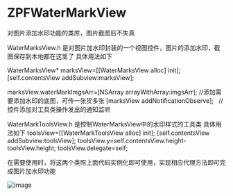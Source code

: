 # ZPFWaterMarkView
对图片添加水印功能的类库，图片截图后不失真

WaterMarksView.h 是对图片加水印封装的一个视图控件，图片的添加水印，截图保存到本地都在这里了
具体用法如下

 WaterMarksView* marksView=[[WaterMarksView alloc] init];
 [self.contentsView addSubview:marksView];

 marksView.waterMarkImgsArr=[NSArray arrayWithArray:imgsArr]; //添加需要添加水印的底图，可传一张货多张
[marksView addNotificationObserve];   //控件添加对工具类操作发出的通知监听

WaterMarkToolsView.h 是控制WaterMarksView中的水印样式的工具类
具体用法如下
 toolsView=[[WaterMarkToolsView alloc] init];
 [self.contentsView addSubview:toolsView];
 toolsView.y=self.contentsView.height-toolsView.height;
 toolsView.delegate=self;
 
在需要使用时，将这两个类照上面代码实例化即可使用，实现相应代理方法即可完成图片加水印功能


![image](http://osuswbquh.bkt.clouddn.com/%E5%8A%A0%E6%B0%B4%E5%8D%B03.gif) 
